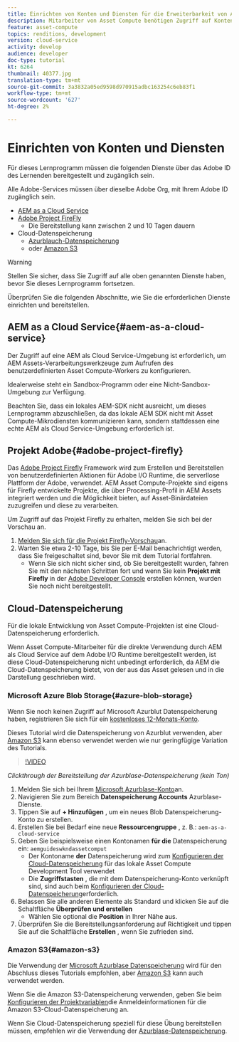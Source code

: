 ```yaml
---
title: Einrichten von Konten und Diensten für die Erweiterbarkeit von Asset Computing
description: Mitarbeiter von Asset Compute benötigen Zugriff auf Konten und Dienste, einschließlich AEM als Cloud Service, Adobe Project Firefly und Cloud-Datenspeicherung von Microsoft oder Amazon.
feature: asset-compute
topics: renditions, development
version: cloud-service
activity: develop
audience: developer
doc-type: tutorial
kt: 6264
thumbnail: 40377.jpg
translation-type: tm+mt
source-git-commit: 3a3832a05ed9598d970915adbc163254c6eb83f1
workflow-type: tm+mt
source-wordcount: '627'
ht-degree: 2%

---
```



# Einrichten von Konten und Diensten

Für dieses Lernprogramm müssen die folgenden Dienste über das Adobe ID des Lernenden bereitgestellt und zugänglich sein.

Alle Adobe-Services müssen über dieselbe Adobe Org, mit Ihrem Adobe ID zugänglich sein.

+ [AEM as a Cloud Service](#aem-as-a-cloud-service)
+ [Adobe Project FireFly](#adobe-project-firefly)
   + Die Bereitstellung kann zwischen 2 und 10 Tagen dauern
+ Cloud-Datenspeicherung
   + [Azurblauch-Datenspeicherung](https://azure.microsoft.com/en-us/services/storage/blobs/)
   + oder [Amazon S3](https://aws.amazon.com/s3/?did=ft_card&amp;trk=ft_card)

>[!WARNING]
>
>Stellen Sie sicher, dass Sie Zugriff auf alle oben genannten Dienste haben, bevor Sie dieses Lernprogramm fortsetzen.
> 
> Überprüfen Sie die folgenden Abschnitte, wie Sie die erforderlichen Dienste einrichten und bereitstellen.

## AEM as a Cloud Service{#aem-as-a-cloud-service}

Der Zugriff auf eine AEM als Cloud Service-Umgebung ist erforderlich, um AEM Assets-Verarbeitungswerkzeuge zum Aufrufen des benutzerdefinierten Asset Compute-Workers zu konfigurieren.

Idealerweise steht ein Sandbox-Programm oder eine Nicht-Sandbox-Umgebung zur Verfügung.

Beachten Sie, dass ein lokales AEM-SDK nicht ausreicht, um dieses Lernprogramm abzuschließen, da das lokale AEM SDK nicht mit Asset Compute-Mikrodiensten kommunizieren kann, sondern stattdessen eine echte AEM als Cloud Service-Umgebung erforderlich ist.

## Projekt Adobe{#adobe-project-firefly}

Das [Adobe Project Firefly](https://www.adobe.io/apis/experienceplatform/project-firefly.html) Framework wird zum Erstellen und Bereitstellen von benutzerdefinierten Aktionen für Adobe I/O Runtime, die serverllose Plattform der Adobe, verwendet. AEM Asset Compute-Projekte sind eigens für Firefly entwickelte Projekte, die über Processing-Profil in AEM Assets integriert werden und die Möglichkeit bieten, auf Asset-Binärdateien zuzugreifen und diese zu verarbeiten.

Um Zugriff auf das Projekt Firefly zu erhalten, melden Sie sich bei der Vorschau an.

1. [Melden Sie sich für die Projekt Firefly-Vorschau](https://adobeio.typeform.com/to/obqgRm)an.
1. Warten Sie etwa 2-10 Tage, bis Sie per E-Mail benachrichtigt werden, dass Sie freigeschaltet sind, bevor Sie mit dem Tutorial fortfahren.
   + Wenn Sie sich nicht sicher sind, ob Sie bereitgestellt wurden, fahren Sie mit den nächsten Schritten fort und wenn Sie kein __Projekt mit Firefly__ in der [Adobe Developer Console](https://console.adobe.io) erstellen können, wurden Sie noch nicht bereitgestellt.

## Cloud-Datenspeicherung

Für die lokale Entwicklung von Asset Compute-Projekten ist eine Cloud-Datenspeicherung erforderlich.

Wenn Asset Compute-Mitarbeiter für die direkte Verwendung durch AEM als Cloud Service auf dem Adobe I/O Runtime bereitgestellt werden, ist diese Cloud-Datenspeicherung nicht unbedingt erforderlich, da AEM die Cloud-Datenspeicherung bietet, von der aus das Asset gelesen und in die Darstellung geschrieben wird.

### Microsoft Azure Blob Storage{#azure-blob-storage}

Wenn Sie noch keinen Zugriff auf Microsoft Azurblut Datenspeicherung haben, registrieren Sie sich für ein [kostenloses 12-Monats-Konto](https://azure.microsoft.com/en-us/free/).

Dieses Tutorial wird die Datenspeicherung von Azurblut verwenden, aber [Amazon S3](#amazon-s3) kann ebenso verwendet werden wie nur geringfügige Variation des Tutorials.

>[!VIDEO](https://video.tv.adobe.com/v/40377/?quality=12&learn=on)

_Clickthrough der Bereitstellung der Azurblase-Datenspeicherung (kein Ton)_


1. Melden Sie sich bei Ihrem [Microsoft Azurblase-Konto](https://azure.microsoft.com/en-us/account/)an.
1. Navigieren Sie zum Bereich __Datenspeicherung Accounts__ Azurblase-Dienste.
1. Tippen Sie auf __+ Hinzufügen__ , um ein neues Blob Datenspeicherung-Konto zu erstellen.
1. Erstellen Sie bei Bedarf eine neue __Ressourcengruppe__ , z. B.: `aem-as-a-cloud-service`
1. Geben Sie beispielsweise einen Kontonamen __für die__ Datenspeicherung ein: `aemguideswkndassetcomput`
   + Der Kontoname __der__ Datenspeicherung wird zum [Konfigurieren der Cloud-Datenspeicherung](../develop/environment-variables.md) für das lokale Asset Compute Development Tool verwendet
   + Die __Zugriffstasten__ , die mit dem Datenspeicherung-Konto verknüpft sind, sind auch beim [Konfigurieren der Cloud-Datenspeicherung](../develop/environment-variables.md)erforderlich.
1. Belassen Sie alle anderen Elemente als Standard und klicken Sie auf die Schaltfläche __Überprüfen und erstellen__
   + Wählen Sie optional die __Position__ in Ihrer Nähe aus.
1. Überprüfen Sie die Bereitstellungsanforderung auf Richtigkeit und tippen Sie auf die Schaltfläche __Erstellen__ , wenn Sie zufrieden sind.

### Amazon S3{#amazon-s3}

Die Verwendung der [Microsoft Azurblase Datenspeicherung](#azure-blob-storage) wird für den Abschluss dieses Tutorials empfohlen, aber [Amazon S3](https://aws.amazon.com/s3/?did=ft_card&amp;trk=ft_card) kann auch verwendet werden.

Wenn Sie die Amazon S3-Datenspeicherung verwenden, geben Sie beim [Konfigurieren der Projektvariablen](../develop/environment-variables.md#amazon-s3)die Anmeldeinformationen für die Amazon S3-Cloud-Datenspeicherung an.

Wenn Sie Cloud-Datenspeicherung speziell für diese Übung bereitstellen müssen, empfehlen wir die Verwendung der [Azurblase-Datenspeicherung](#azure-blob-storage).
